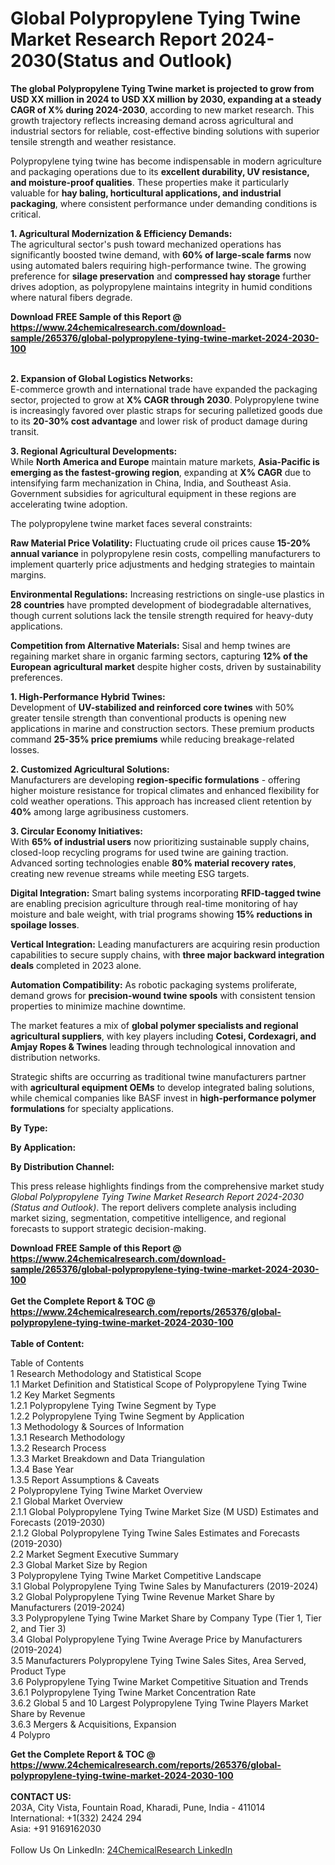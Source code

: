 <h1>Global Polypropylene Tying Twine Market Research Report 2024-2030(Status and Outlook)</h1><p><strong>The global Polypropylene Tying Twine market is projected to grow from USD XX million in 2024 to USD XX million by 2030, expanding at a steady CAGR of X% during 2024-2030</strong>, according to new market research. This growth trajectory reflects increasing demand across agricultural and industrial sectors for reliable, cost-effective binding solutions with superior tensile strength and weather resistance.</p><p>Polypropylene tying twine has become indispensable in modern agriculture and packaging operations due to its <strong>excellent durability, UV resistance, and moisture-proof qualities</strong>. These properties make it particularly valuable for <strong>hay baling, horticultural applications, and industrial packaging</strong>, where consistent performance under demanding conditions is critical.</p><p><strong>1. Agricultural Modernization &amp; Efficiency Demands:</strong><br>
The agricultural sector's push toward mechanized operations has significantly boosted twine demand, with <strong>60% of large-scale farms</strong> now using automated balers requiring high-performance twine. The growing preference for <strong>silage preservation</strong> and <strong>compressed hay storage</strong> further drives adoption, as polypropylene maintains integrity in humid conditions where natural fibers degrade.</p><div><b>Download FREE Sample of this Report @ 
            <a href="https://www.24chemicalresearch.com/download-sample/265376/global-polypropylene-tying-twine-market-2024-2030-100">
            https://www.24chemicalresearch.com/download-sample/265376/global-polypropylene-tying-twine-market-2024-2030-100</a></b></div><br><p><strong>2. Expansion of Global Logistics Networks:</strong><br>
E-commerce growth and international trade have expanded the packaging sector, projected to grow at <strong>X% CAGR through 2030</strong>. Polypropylene twine is increasingly favored over plastic straps for securing palletized goods due to its <strong>20-30% cost advantage</strong> and lower risk of product damage during transit.</p><p><strong>3. Regional Agricultural Developments:</strong><br>
While <strong>North America and Europe</strong> maintain mature markets, <strong>Asia-Pacific is emerging as the fastest-growing region</strong>, expanding at <strong>X% CAGR</strong> due to intensifying farm mechanization in China, India, and Southeast Asia. Government subsidies for agricultural equipment in these regions are accelerating twine adoption.</p><p>The polypropylene twine market faces several constraints:</p><p><strong>Raw Material Price Volatility:</strong> Fluctuating crude oil prices cause <strong>15-20% annual variance</strong> in polypropylene resin costs, compelling manufacturers to implement quarterly price adjustments and hedging strategies to maintain margins.</p><p><strong>Environmental Regulations:</strong> Increasing restrictions on single-use plastics in <strong>28 countries</strong> have prompted development of biodegradable alternatives, though current solutions lack the tensile strength required for heavy-duty applications.</p><p><strong>Competition from Alternative Materials:</strong> Sisal and hemp twines are regaining market share in organic farming sectors, capturing <strong>12% of the European agricultural market</strong> despite higher costs, driven by sustainability preferences.</p><p><strong>1. High-Performance Hybrid Twines:</strong><br>
Development of <strong>UV-stabilized and reinforced core twines</strong> with 50% greater tensile strength than conventional products is opening new applications in marine and construction sectors. These premium products command <strong>25-35% price premiums</strong> while reducing breakage-related losses.</p><p><strong>2. Customized Agricultural Solutions:</strong><br>
Manufacturers are developing <strong>region-specific formulations</strong> - offering higher moisture resistance for tropical climates and enhanced flexibility for cold weather operations. This approach has increased client retention by <strong>40%</strong> among large agribusiness customers.</p><p><strong>3. Circular Economy Initiatives:</strong><br>
With <strong>65% of industrial users</strong> now prioritizing sustainable supply chains, closed-loop recycling programs for used twine are gaining traction. Advanced sorting technologies enable <strong>80% material recovery rates</strong>, creating new revenue streams while meeting ESG targets.</p><p><strong>Digital Integration:</strong> Smart baling systems incorporating <strong>RFID-tagged twine</strong> are enabling precision agriculture through real-time monitoring of hay moisture and bale weight, with trial programs showing <strong>15% reductions in spoilage losses</strong>.</p><p><strong>Vertical Integration:</strong> Leading manufacturers are acquiring resin production capabilities to secure supply chains, with <strong>three major backward integration deals</strong> completed in 2023 alone.</p><p><strong>Automation Compatibility:</strong> As robotic packaging systems proliferate, demand grows for <strong>precision-wound twine spools</strong> with consistent tension properties to minimize machine downtime.</p><p>The market features a mix of <strong>global polymer specialists and regional agricultural suppliers</strong>, with key players including <strong>Cotesi, Cordexagri, and Amjay Ropes &amp; Twines</strong> leading through technological innovation and distribution networks.</p><p>Strategic shifts are occurring as traditional twine manufacturers partner with <strong>agricultural equipment OEMs</strong> to develop integrated baling solutions, while chemical companies like BASF invest in <strong>high-performance polymer formulations</strong> for specialty applications.</p><p><strong>By Type:</strong></p><p><strong>By Application:</strong></p><p><strong>By Distribution Channel:</strong></p><p>This press release highlights findings from the comprehensive market study <em>Global Polypropylene Tying Twine Market Research Report 2024-2030 (Status and Outlook)</em>. The report delivers complete analysis including market sizing, segmentation, competitive intelligence, and regional forecasts to support strategic decision-making.</p><div><b>Download FREE Sample of this Report @ 
            <a href="https://www.24chemicalresearch.com/download-sample/265376/global-polypropylene-tying-twine-market-2024-2030-100">
            https://www.24chemicalresearch.com/download-sample/265376/global-polypropylene-tying-twine-market-2024-2030-100</a></b></div><br><div><b>Get the Complete Report & TOC @ 
            <a href="https://www.24chemicalresearch.com/reports/265376/global-polypropylene-tying-twine-market-2024-2030-100">
            https://www.24chemicalresearch.com/reports/265376/global-polypropylene-tying-twine-market-2024-2030-100</a></b></div><br>
            <b>Table of Content:</b><p>Table of Contents<br />
1 Research Methodology and Statistical Scope<br />
1.1 Market Definition and Statistical Scope of Polypropylene Tying Twine<br />
1.2 Key Market Segments<br />
1.2.1 Polypropylene Tying Twine Segment by Type<br />
1.2.2 Polypropylene Tying Twine Segment by Application<br />
1.3 Methodology & Sources of Information<br />
1.3.1 Research Methodology<br />
1.3.2 Research Process<br />
1.3.3 Market Breakdown and Data Triangulation<br />
1.3.4 Base Year<br />
1.3.5 Report Assumptions & Caveats<br />
2 Polypropylene Tying Twine Market Overview<br />
2.1 Global Market Overview<br />
2.1.1 Global Polypropylene Tying Twine Market Size (M USD) Estimates and Forecasts (2019-2030)<br />
2.1.2 Global Polypropylene Tying Twine Sales Estimates and Forecasts (2019-2030)<br />
2.2 Market Segment Executive Summary<br />
2.3 Global Market Size by Region<br />
3 Polypropylene Tying Twine Market Competitive Landscape<br />
3.1 Global Polypropylene Tying Twine Sales by Manufacturers (2019-2024)<br />
3.2 Global Polypropylene Tying Twine Revenue Market Share by Manufacturers (2019-2024)<br />
3.3 Polypropylene Tying Twine Market Share by Company Type (Tier 1, Tier 2, and Tier 3)<br />
3.4 Global Polypropylene Tying Twine Average Price by Manufacturers (2019-2024)<br />
3.5 Manufacturers Polypropylene Tying Twine Sales Sites, Area Served, Product Type<br />
3.6 Polypropylene Tying Twine Market Competitive Situation and Trends<br />
3.6.1 Polypropylene Tying Twine Market Concentration Rate<br />
3.6.2 Global 5 and 10 Largest Polypropylene Tying Twine Players Market Share by Revenue<br />
3.6.3 Mergers & Acquisitions, Expansion<br />
4 Polypro</p><div><b>Get the Complete Report & TOC @ 
            <a href="https://www.24chemicalresearch.com/reports/265376/global-polypropylene-tying-twine-market-2024-2030-100">
            https://www.24chemicalresearch.com/reports/265376/global-polypropylene-tying-twine-market-2024-2030-100</a></b></div><br><b>CONTACT US:</b><br>
            203A, City Vista, Fountain Road, Kharadi, Pune, India - 411014<br>
            International: +1(332) 2424 294<br>
            Asia: +91 9169162030 <br><br>
            Follow Us On LinkedIn: <a href="https://www.linkedin.com/company/24chemicalresearch/">24ChemicalResearch LinkedIn</a>
